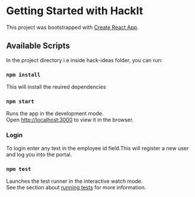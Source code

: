 # Getting Started with HackIt

This project was bootstrapped with [Create React App](https://github.com/facebook/create-react-app).

## Available Scripts

In the project directory i.e inside hack-ideas folder, you can run:
### `npm install`
This will install the reuired dependencies

### `npm start`

Runs the app in the development mode.\
Open [http://localhost:3000](http://localhost:3000) to view it in the browser.

### Login
To login enter any text in the employee id field.This will register a new user and log you into the portal.

### `npm test`

Launches the test runner in the interactive watch mode.\
See the section about [running tests](https://facebook.github.io/create-react-app/docs/running-tests) for more information.


